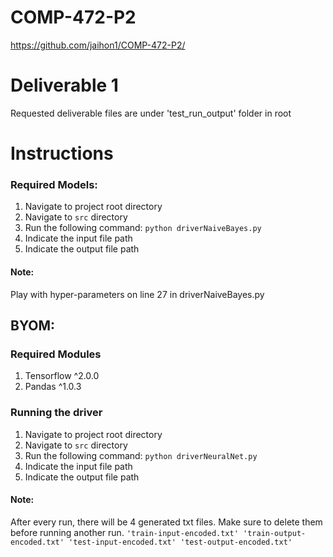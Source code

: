 # COMP-472-P2
https://github.com/jaihon1/COMP-472-P2/

# Deliverable 1
Requested deliverable files are under 'test_run_output' folder in root
# Instructions
### Required Models:
1. Navigate to project root directory
2. Navigate to `src` directory
3. Run the following command: `python driverNaiveBayes.py`
4. Indicate the input file path
5. Indicate the output file path

#### Note:
Play with hyper-parameters on line 27 in driverNaiveBayes.py
## BYOM:
### Required Modules
1. Tensorflow ^2.0.0
2. Pandas ^1.0.3
### Running the driver
1. Navigate to project root directory
2. Navigate to `src` directory
3. Run the following command: `python driverNeuralNet.py`
4. Indicate the input file path
5. Indicate the output file path

#### Note:
After every run, there will be 4 generated txt files. Make sure to delete them before running another run.
`'train-input-encoded.txt' 'train-output-encoded.txt' 'test-input-encoded.txt' 'test-output-encoded.txt'`
